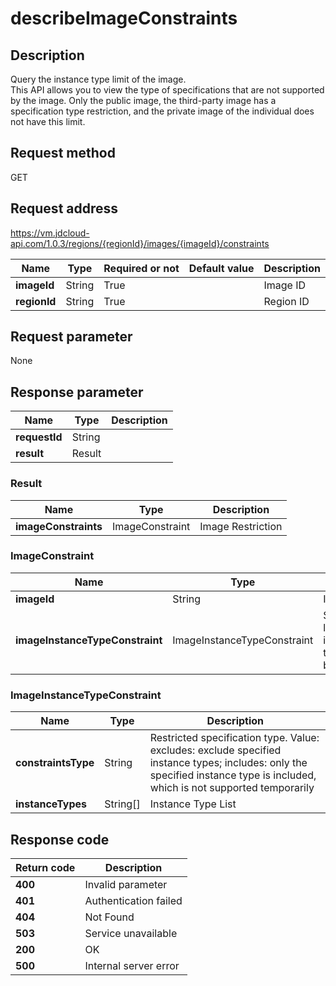 # describeImageConstraints


## Description
Query the instance type limit of the image. <br>
This API allows you to view the type of specifications that are not supported by the image. Only the public image, the third-party image has a specification type restriction, and the private image of the individual does not have this limit.


## Request method
GET

## Request address
https://vm.jdcloud-api.com/1.0.3/regions/{regionId}/images/{imageId}/constraints

|Name|Type|Required or not|Default value|Description|
|---|---|---|---|---|
|**imageId**|String|True| |Image ID|
|**regionId**|String|True| |Region ID|

## Request parameter
None


## Response parameter
|Name|Type|Description|
|---|---|---|
|**requestId**|String| |
|**result**|Result| |


### Result
|Name|Type|Description|
|---|---|---|
|**imageConstraints**|ImageConstraint|Image Restriction|
### ImageConstraint
|Name|Type|Description|
|---|---|---|
|**imageId**|String|Image ID|
|**imageInstanceTypeConstraint**|ImageInstanceTypeConstraint|Specification limit for instance type created by image|
### ImageInstanceTypeConstraint
|Name|Type|Description|
|---|---|---|
|**constraintsType**|String|Restricted specification type. Value: excludes: exclude specified instance types; includes: only the specified instance type is included, which is not supported temporarily|
|**instanceTypes**|String[]|Instance Type List|

## Response code
|Return code|Description|
|---|---|
|**400**|Invalid parameter|
|**401**|Authentication failed|
|**404**|Not Found  |
|**503**|Service unavailable|
|**200**|OK|
|**500**|Internal server error|
